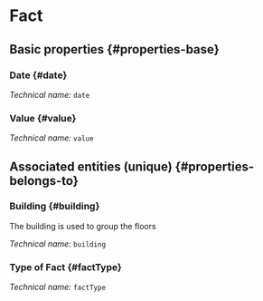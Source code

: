 # Fact
<!--- THIS FILE IS GENERATED PLEASE DO NOT EDIT IT DIRECTLY --->



## Basic properties {#properties-base}

### Date {#date}



*Technical name:* ```date```

### Value {#value}



*Technical name:* ```value```


## Associated entities (unique) {#properties-belongs-to}

### Building {#building}

The building is used to group the floors

*Technical name:* ```building```

### Type of Fact {#factType}



*Technical name:* ```factType```





